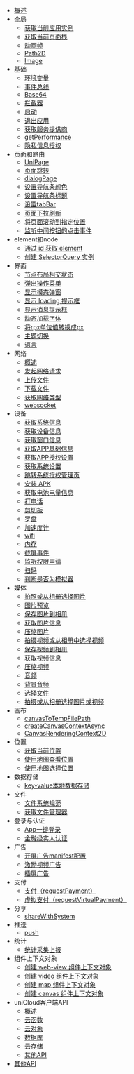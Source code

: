 * [概述](README.md)
* 全局
  * [获取当前应用实例](get-app.md)
  * [获取当前页面栈](get-current-pages.md)
  * [动画帧](animation-frame.md)
  * [Path2D](path2d.md)
  * [Image](image.md)
* 基础
  * [环境变量](env.md)
  * [事件总线](event-bus.md)
  * [Base64](base64.md)
  * [拦截器](interceptor.md)
  * [启动](launch.md)
  * [退出应用](exit.md)
  * [获取服务提供商](provider.md)
  * [getPerformance](get-performance.md)
  * [隐私信息授权](privacy.md)
* 页面和路由
  * [UniPage](unipage.md)
  * [页面跳转](navigator.md)
  * [dialogPage](dialog-page.md)
  * [设置导航条颜色](set-navigation-bar-color.md)
  * [设置导航条标题](set-navigation-bar-title.md)
  * [设置tabBar](set-tab-bar.md)
  * [页面下拉刷新](pull-down-refresh.md)
  * [将页面滚动到指定位置](page-scroll-to.md)
  * [监听中间按钮的点击事件](on-tab-bar-mid-button-tap.md)
* element和node
  * [通过 id 获取 element](get-element-by-id.md)
  * [创建 SelectorQuery 实例](create-selector-query.md)
* 界面
  * [节点布局相交状态](create-intersection-observer.md)
  * [弹出操作菜单](show-action-sheet.md)
  * [显示模态弹窗](show-modal.md)
  * [显示 loading 提示框](show-loading.md)
  * [显示消息提示框](show-toast.md)
  * [动态加载字体](load-font-face.md)
  * [将rpx单位值转换成px](rpx2px.md)
  * [主题切换](theme-change.md)
  * [语言](locale.md)
* 网络
  * [概述](network-summarize.md)
  * [发起网络请求](request.md)
  * [上传文件](upload-file.md)
  * [下载文件](download-file.md)
  * [获取网络类型](get-network-type.md)
  * [websocket](websocket.md)
* 设备
  * [获取系统信息](get-system-info.md)
  * [获取设备信息](get-device-info.md)
  * [获取窗口信息](get-window-info.md)
  * [获取APP基础信息](get-app-base-info.md)
  * [获取APP授权设置](get-app-authorize-setting.md)
  * [获取系统设置](get-system-setting.md)
  * [跳转系统授权管理页](open-app-authorize-setting.md)
  * [安装 APK](install-apk.md)
  * [获取电池电量信息](get-battery-info.md)
  * [打电话](make-phone-call.md)
  * [剪切板](clipboard.md)
  * [罗盘](compass.md)
  * [加速度计](accelerometer.md)
  * [wifi](wifi.md)
  * [内存](memory.md)
  * [截屏事件](capture-screen.md)
  * [监听权限申请](create-request-permission-listener.md)
  * [扫码](scan-code.md)
  * [判断是否为模拟器](is-simulator.md)
* 媒体
  * [拍照或从相册选择图片](choose-image.md)
  * [图片预览](preview-image.md)
  * [保存图片到相册](save-image-to-photos-album.md)
  * [获取图片信息](get-image-info.md)
  * [压缩图片](compress-image.md)
  * [拍摄视频或从相册中选择视频](choose-video.md)
  * [保存视频到相册](save-video-to-photos-album.md)
  * [获取视频信息](get-video-info.md)
  * [压缩视频](compress-video.md)
  * [音频](create-inner-audio-context.md)
  * [背景音频](get-background-audio-manager.md)
  * [选择文件](choose-file.md)
  * [拍摄或从相册选择图片或视频](choose-media.md)
* 画布
  * [canvasToTempFilePath](canvas-to-temp-file-path.md)
  * [createCanvasContextAsync](create-canvas-context-async.md)
  * [CanvasRenderingContext2D](canvasrenderingcontext2d.md)
* 位置
  * [获取当前位置](get-location.md)
  * [使用地图查看位置](open-location.md)
  * [使用地图选择位置](choose-location.md)
* 数据存储
  * [key-value本地数据存储](storage.md)
* 文件
  * [文件系统规范](file-system-spec.md)
  * [获取文件管理器](get-file-system-manager.md)
* 登录与认证
  * [App一键登录](get-univerify-manager.md)
  * [金融级实人认证](facial-recognition-meta-info.md)
* 广告
  * [开屏广告manifest配置](https://doc.dcloud.net.cn/uni-app-x/collocation/manifest-modules.html#uni-ad)
  * [激励视频广告](create-rewarded-video-ad.md)
  * [插屏广告](create-interstitial-ad.md)
* 支付
  * [支付（requestPayment）](request-payment.md)
  * [虚拟支付（requestVirtualPayment）](virtual-payment.md)
* 分享
  * [shareWithSystem](share-with-system.md)
* 推送
  * [push](uni-push.md)
* 统计
  * [统计采集上报](report.md)
* 组件上下文对象
  * [创建 web-view 组件上下文对象](create-webview-context.md)
  * [创建 video 组件上下文对象](create-video-context.md)
  * [创建 map 组件上下文对象](create-map-context.md)
  * [创建 canvas 组件上下文对象](create-canvas-context-async.md)
* uniCloud客户端API
  * [概述](unicloud/README.md)
  * [云函数](unicloud/function.md)
  * [云对象](unicloud/object.md)
  * [数据库](unicloud/database.md)
  * [云存储](unicloud/storage.md)
  * [其他API](unicloud/utils.md)
* [其他API](ext.md)
